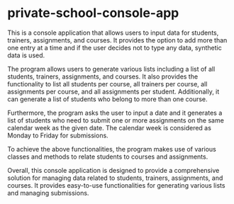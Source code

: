 # private-school-console-app

This is a console application that allows users to input data for students, trainers, assignments, and courses. It provides the option to add more than one entry at a time and if the user decides not to type any data, synthetic data is used.

The program allows users to generate various lists including a list of all students, trainers, assignments, and courses. It also provides the functionality to list all students per course, all trainers per course, all assignments per course, and all assignments per student. Additionally, it can generate a list of students who belong to more than one course.

Furthermore, the program asks the user to input a date and it generates a list of students who need to submit one or more assignments on the same calendar week as the given date. The calendar week is considered as Monday to Friday for submissions.

To achieve the above functionalities, the program makes use of various classes and methods to relate students to courses and assignments.

Overall, this console application is designed to provide a comprehensive solution for managing data related to students, trainers, assignments, and courses. It provides easy-to-use functionalities for generating various lists and managing submissions.
